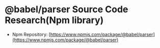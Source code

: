 # @babel/parser Source Code Research(Npm library)

- Npm Repository: [https://www.npmjs.com/package/@babel/parser](https://www.npmjs.com/package/@babel/parser)
